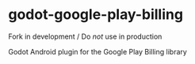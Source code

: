 # godot-google-play-billing
Fork in development / Do *not* use in production

Godot Android plugin for the Google Play Billing library